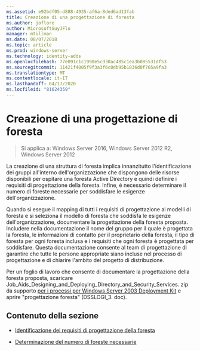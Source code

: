 ```yaml
---
ms.assetid: e92bdf05-d888-4935-af6a-8ded6ad13fab
title: Creazione di una progettazione di foresta
ms.author: joflore
author: MicrosoftGuyJFlo
manager: mtillman
ms.date: 08/07/2018
ms.topic: article
ms.prod: windows-server
ms.technology: identity-adds
ms.openlocfilehash: 77e091c1c1990e5cd30ac485c1ea3b085531df53
ms.sourcegitcommit: 11421f4005f9f3a3f6c0db95b1836d0f765a9fa3
ms.translationtype: MT
ms.contentlocale: it-IT
ms.lasthandoff: 04/17/2020
ms.locfileid: "81624359"
---
```

# <a name="creating-a-forest-design"></a>Creazione di una progettazione di foresta

> Si applica a: Windows Server 2016, Windows Server 2012 R2, Windows Server 2012

La creazione di una struttura di foresta implica innanzitutto l'identificazione dei gruppi all'interno dell'organizzazione che dispongono delle risorse disponibili per ospitare una foresta Active Directory e quindi definire i requisiti di progettazione della foresta. Infine, è necessario determinare il numero di foreste necessarie per soddisfare le esigenze dell'organizzazione.

Quando si esegue il mapping di tutti i requisiti di progettazione ai modelli di foresta e si seleziona il modello di foresta che soddisfa le esigenze dell'organizzazione, documentare la progettazione della foresta proposta. Includere nella documentazione il nome del gruppo per il quale è progettata la foresta, le informazioni di contatto per il proprietario della foresta, il tipo di foresta per ogni foresta inclusa e i requisiti che ogni foresta è progettata per soddisfare. Questa documentazione consente al team di progettazione di garantire che tutte le persone appropriate siano incluse nel processo di progettazione e di chiarire l'ambito del progetto di distribuzione.

Per un foglio di lavoro che consente di documentare la progettazione della foresta proposta, scaricare Job_Aids_Designing_and_Deploying_Directory_and_Security_Services. zip da supporto [per i processi per Windows Server 2003 Deployment Kit](https://microsoft.com/download/details.aspx?id=9608) e aprire "progettazione foresta" (DSSLOGI_3. doc).

## <a name="in-this-section"></a>Contenuto della sezione

- [Identificazione dei requisiti di progettazione della foresta](../../ad-ds/plan/Identifying-Forest-Design-Requirements.md)

- [Determinazione del numero di foreste necessarie](../../ad-ds/plan/Determining-the-Number-of-Forests-Required.md)
